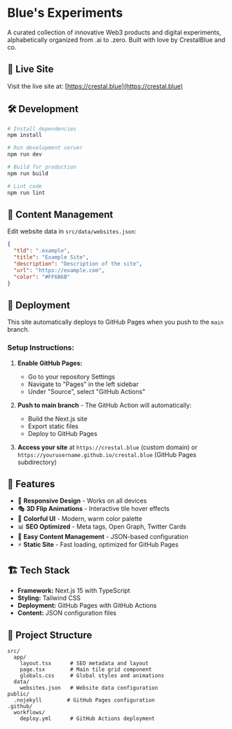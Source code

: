 # Blue's Experiments

A curated collection of innovative Web3 products and digital experiments, alphabetically organized from .ai to .zero. Built with love by CrestalBlue and co.

## 🚀 Live Site

Visit the live site at: [https://crestal.blue](https://crestal.blue)

## 🛠️ Development

```bash
# Install dependencies
npm install

# Run development server
npm run dev

# Build for production
npm run build

# Lint code
npm run lint
```

## 📝 Content Management

Edit website data in `src/data/websites.json`:

```json
{
  "tld": ".example",
  "title": "Example Site",
  "description": "Description of the site",
  "url": "https://example.com",
  "color": "#FF6B6B"
}
```

## 🚀 Deployment

This site automatically deploys to GitHub Pages when you push to the `main` branch.

### Setup Instructions:

1. **Enable GitHub Pages:**
   - Go to your repository Settings
   - Navigate to "Pages" in the left sidebar
   - Under "Source", select "GitHub Actions"

2. **Push to main branch** - The GitHub Action will automatically:
   - Build the Next.js site
   - Export static files
   - Deploy to GitHub Pages

3. **Access your site** at `https://crestal.blue` (custom domain) or `https://yourusername.github.io/crestal.blue` (GitHub Pages subdirectory)

## 🎨 Features

- 📱 **Responsive Design** - Works on all devices
- 🎭 **3D Flip Animations** - Interactive tile hover effects
- 🎨 **Colorful UI** - Modern, warm color palette
- 📊 **SEO Optimized** - Meta tags, Open Graph, Twitter Cards
- 🔧 **Easy Content Management** - JSON-based configuration
- ⚡ **Static Site** - Fast loading, optimized for GitHub Pages

## 🏗️ Tech Stack

- **Framework:** Next.js 15 with TypeScript
- **Styling:** Tailwind CSS
- **Deployment:** GitHub Pages with GitHub Actions
- **Content:** JSON configuration files

## 📁 Project Structure

```
src/
  app/
    layout.tsx      # SEO metadata and layout
    page.tsx        # Main tile grid component
    globals.css     # Global styles and animations
  data/
    websites.json   # Website data configuration
public/
  .nojekyll        # GitHub Pages configuration
.github/
  workflows/
    deploy.yml      # GitHub Actions deployment
```